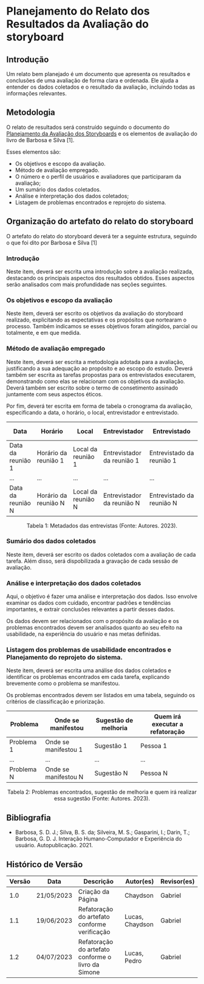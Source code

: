 # Planejamento do Relato dos Resultados da Avaliação do storyboard

## Introdução

Um relato bem planejado é um documento que apresenta os resultados e conclusões de uma avaliação de forma clara e ordenada. Ele ajuda a entender os dados coletados e o resultado da avaliação, incluindo todas as informações relevantes.

## Metodologia

O relato de resultados será construído seguindo o documento do [Planejamento da Avaliação dos Storyboards](../storyboard/planejamentoDaAvaliacao.md) e os elementos de avaliação do livro de Barbosa e Silva [1].

Esses elementos são:

- Os objetivos e escopo da avaliação.
- Método de avaliação empregado.
- O número e o perfil de usuários e avaliadores que participaram da avaliação;
- Um sumário dos dados coletados.
- Análise e interpretação dos dados coletados;
- Listagem de problemas encontrados e reprojeto do sistema.

## Organização do artefato do relato do storyboard

O artefato do relato do storyboard deverá ter a seguinte estrutura, seguindo o que foi dito por Barbosa e Silva [1]

### Introdução

Neste item, deverá ser escrita uma introdução sobre a avaliação realizada, destacando os principais aspectos dos resultados obtidos. Esses aspectos serão analisados com mais profundidade nas seções seguintes.

### Os objetivos e escopo da avaliação

Neste item, deverá ser escrito os objetivos da avaliação do storyboard realizado, explicitando as expectativas e os propósitos que nortearam o processo. Também indicamos se esses objetivos foram atingidos, parcial ou totalmente, e em que medida.

### Método de avaliação empregado

Neste item, deverá ser escrita a metodologia adotada para a avaliação, justificando a sua adequação ao propósito e ao escopo do estudo. Deverá também ser escrita as tarefas propostas para os entrevistados executarem, demonstrando como elas se relacionam com os objetivos da avaliação. Deverá também ser escrito sobre o termo de consetimento assinado juntamente com seus aspectos éticos.

Por fim, deverá ter escrita em forma de tabela o cronograma da avaliação, especificando a data, o horário, o local, entrevistador e entrevistado.

| Data               | Horário                | Local                | Entrevistador               | Entrevistado                | Termo de consetimento           |
| ------------------ | ----------------------- | -------------------- | --------------------------- | --------------------------- | ------------------------------- |
| Data da reunião 1 | Horário da reunião 1 | Local da reunião 1 | Entrevistador da reunião 1 | Entrevistado da reunião 1 | Link do termo de consetimento 1 |
| ...                | ...                     | ...                  | ...                         | ...                         | ...                             |
| Data da reunião N | Horário da reunião N | Local da reunião N | Entrevistador da reunião N | Entrevistado da reunião N | Link do termo de consetimento N |

<div style="text-align: center">
    <p> Tabela 1: Metadados das entrevistas (Fonte: Autores. 2023).</p>
</div>

### Sumário dos dados coletados

Neste item, deverá ser escrito os dados coletados com a avaliação de cada tarefa. Além disso, será dispobilizada a gravação de cada sessão de avaliação.

### Análise e interpretação dos dados coletados

Aqui, o objetivo é fazer uma análise e interpretação dos dados. Isso envolve examinar os dados com cuidado, encontrar padrões e tendências importantes, e extrair conclusões relevantes a partir desses dados.

Os dados devem ser relacionados com o propósito da avaliação e os problemas encontrados devem ser analisados quanto ao seu efeito na usabilidade, na experiência do usuário e nas metas definidas.

### Listagem dos problemas de usabilidade encontrados e Planejamento do reprojeto do sistema.

Neste item, deverá ser escrita uma análise dos dados coletados e identificar os problemas encontrados em cada tarefa, explicando brevemente como o problema se manifestou.

Os problemas encontrados devem ser listados em uma tabela, seguindo os critérios de classificação e priorização.

| Problema   | Onde se manifestou   | Sugestão de melhoria | Quem irá executar a refatoração |
| ---------- | -------------------- | --------------------- | ---------------------------------- |
| Problema 1 | Onde se manifestou 1 | Sugestão 1           | Pessoa 1                           |
| ...        | ...                  | ...                   | ...                                |
| Problema N | Onde se manifestou N | Sugestão N           | Pessoa N                           |

<div style="text-align: center">
    <p> Tabela 2: Problemas encontrados, sugestão de melhoria e quem irá realizar essa sugestão (Fonte: Autores. 2023).</p>
</div>

## Bibliografia

- Barbosa, S. D. J.; Silva, B. S. da; Silveira, M. S.; Gasparini, I.; Darin, T.; Barbosa, G. D. J. Interação Humano-Computador e Experiência do usuário. Autopublicação. 2021.

## Histórico de Versão

| Versão | Data       | Descrição                                          | Autor(es)       | Revisor(es) |
| ------- | ---------- | ---------------------------------------------------- | --------------- | ----------- |
| 1.0     | 21/05/2023 | Criação da Página                                 | Chaydson        | Gabriel     |
| 1.1     | 19/06/2023 | Refatoração do artefato conforme verificação     | Lucas, Chaydson | Gabriel     |
| 1.2     | 04/07/2023 | Refatoração do artefato conforme o livro da Simone | Lucas, Pedro    | Gabriel     |
